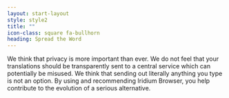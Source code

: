 ```yaml
---
layout: start-layout
style: style2
title: ""
icon-class: square fa-bullhorn
heading: Spread the Word
---
```


We think that privacy is more important than ever. We do not feel that your translations should be transparently sent to a central service which can potentially be misused. We think that sending out literally anything you type is not an option. By using and recommending Iridium Browser, you help contribute to the evolution of a serious alternative.